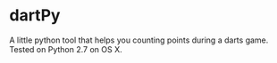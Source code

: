 dartPy
======

A little python tool that helps you counting points during a darts game.
Tested on Python 2.7 on OS X.